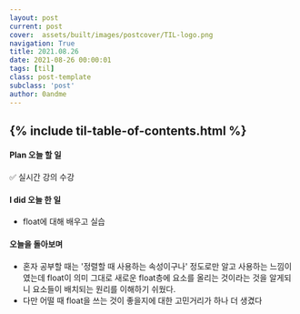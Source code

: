 ```yaml
---
layout: post
current: post
cover:  assets/built/images/postcover/TIL-logo.png
navigation: True
title: 2021.08.26
date: 2021-08-26 00:00:01
tags: [til]
class: post-template
subclass: 'post'
author: 0andme
---
```

{% include til-table-of-contents.html %}
---

<!-- excerpt-start -->

#### Plan 오늘 할 일
✅ 실시간 강의 수강

#### I did 오늘 한 일
+ float에 대해 배우고 실습

#### 오늘을 돌아보며
+ 혼자 공부할 때는 '정렬할 때 사용하는 속성이구나' 정도로만 알고 사용하는 느낌이였는데 float이 의미 그대로 새로운 float층에 요소를 올리는 것이라는 것을 알게되니 요소들이 배치되는 원리를 이해하기 쉬웠다. 
+ 다만 어떨 때 float을 쓰는 것이 좋을지에 대한 고민거리가 하나 더 생겼다